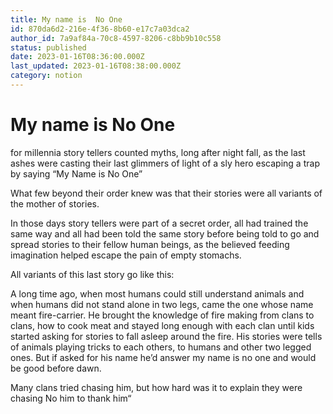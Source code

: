 ```yaml
---
title: My name is  No One
id: 870da6d2-216e-4f36-8b60-e17c7a03dca2
author_id: 7a9af84a-70c8-4597-8206-c8bb9b10c558
status: published
date: 2023-01-16T08:36:00.000Z
last_updated: 2023-01-16T08:38:00.000Z
category: notion
---
```


# My name is  No One


for millennia story tellers counted myths, long after night fall, as the last ashes were casting their last glimmers of light of a sly hero escaping a trap by saying “My Name is No One”

What few beyond their order knew was that their stories were all variants of the mother of stories.

In those days story tellers were part of a secret order, all had trained the same way and all had been told the same story before being told to go and spread stories to their fellow human beings, as the believed feeding imagination helped escape the pain of empty stomachs.

All variants of this last story go like this:

A long time ago, when most humans could still understand animals and when humans did not stand alone in two legs, came the one whose name meant fire-carrier. He brought the knowledge of fire making from clans to clans, how to cook meat and stayed long enough with each clan until kids started asking for stories to fall asleep around the fire. His stories were tells of animals playing tricks to each others, to humans and other two legged ones. But if asked for his name he’d answer my name is no one and would be good before dawn. 

Many clans tried chasing him, but how hard was it to explain they were chasing No him to thank him“
